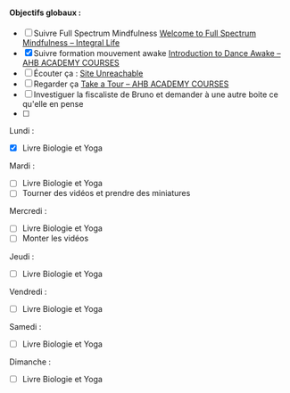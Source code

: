 #### Objectifs globaux : 
- [ ] Suivre Full Spectrum Mindfulness [Welcome to Full Spectrum Mindfulness – Integral Life](https://integrallife.com/course/full-spectrum-mindfulness-6/module-1/142652-2/)
- [x] Suivre formation mouvement awake [Introduction to Dance Awake – AHB ACADEMY COURSES](https://awakehumanbeing.org/lessons/introduction/)
- [ ] Écouter ça : [Site Unreachable](https://awakehumanbeing.com/radio-one-mind-podcast/)
- [ ] Regarder ça [Take a Tour – AHB ACADEMY COURSES](https://awakehumanbeing.org/take-a-tour/)
- [ ] Investiguer la fiscaliste de Bruno et demander à une autre boite ce qu'elle en pense
- [ ] 

Lundi : 
- [x] Livre Biologie et Yoga 

Mardi : 
- [ ] Livre Biologie et Yoga
- [ ] Tourner des vidéos et prendre des miniatures

Mercredi : 
- [ ] Livre Biologie et Yoga
- [ ] Monter les vidéos  

Jeudi : 
- [ ] Livre Biologie et Yoga 

Vendredi : 
- [ ]  Livre Biologie et Yoga 

Samedi : 
- [ ] Livre Biologie et Yoga 

Dimanche : 
- [ ] Livre Biologie et Yoga 
